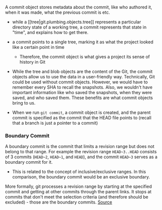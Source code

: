 
A commit object stores metadata about the commit, like who authored it, when it was made, what the previous commit is etc.
- while a [[tree|git.plumbing.objects.tree]] represents a particular directory state of a working tree, a commit represents that state in "time", and explains how to get there.

- a commit points to a single tree, marking it as what the project looked like a certain point in time
	- Therefore, the commit object is what gives a project its sense of history in Git
- While the tree and blob objects are the content of the Git, the commit objects allow us to use the data in a user-friendly way. Technically, Git could be used without commit objects. However, we would have to remember every SHA to recall the snapshots. Also, we wouldn't have important information like who saved the snapshots, when they were saved, and who saved them. These benefits are what commit objects bring to us.
- When we run `git commit`, a commit object is created, and the parent commit is specified as the commit that the HEAD file points to (recall that a branch is just a pointer to a commit)

### Boundary Commit
A boundary commit is the commit that limits a revision range but does not belong to that range. For example the revision range `HEAD~3..HEAD` consists of 3 commits (`HEAD~2`, `HEAD~1`, and `HEAD`), and the commit `HEAD~3` serves as a boundary commit for it.
- This is related to the concept of inclusive/exclusive ranges. In this comparison, the boundary commit would be an exclusive boundary.

More formally, git processes a revision range by starting at the specified commit and getting at other commits through the parent links. It stops at commits that don't meet the selection criteria (and therefore should be excluded) - those are the boundary commits.
[Source](https://stackoverflow.com/questions/42437590/what-is-a-git-boundary-commit)